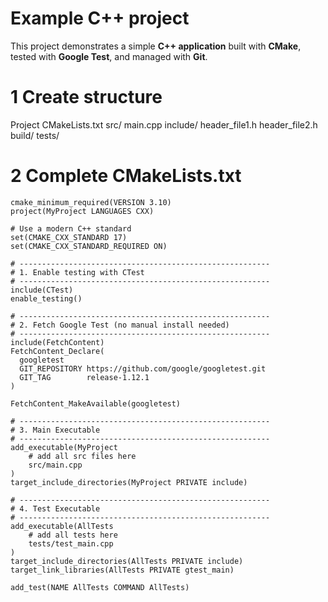 # Example C++ project

This project demonstrates a simple **C++ application** built with **CMake**, tested with **Google Test**, and managed with **Git**.

# 1 Create structure
Project
  CMakeLists.txt
  src/
    main.cpp
  include/
    header_file1.h
    header_file2.h
  build/
  tests/
# 2 Complete CMakeLists.txt
```
cmake_minimum_required(VERSION 3.10)
project(MyProject LANGUAGES CXX)

# Use a modern C++ standard
set(CMAKE_CXX_STANDARD 17)
set(CMAKE_CXX_STANDARD_REQUIRED ON)

# --------------------------------------------------------
# 1. Enable testing with CTest
# --------------------------------------------------------
include(CTest)
enable_testing()

# --------------------------------------------------------
# 2. Fetch Google Test (no manual install needed)
# --------------------------------------------------------
include(FetchContent)
FetchContent_Declare(
  googletest
  GIT_REPOSITORY https://github.com/google/googletest.git
  GIT_TAG        release-1.12.1
)

FetchContent_MakeAvailable(googletest)

# --------------------------------------------------------
# 3. Main Executable
# --------------------------------------------------------
add_executable(MyProject
    # add all src files here
    src/main.cpp
)
target_include_directories(MyProject PRIVATE include)

# --------------------------------------------------------
# 4. Test Executable
# --------------------------------------------------------
add_executable(AllTests
    # add all tests here
    tests/test_main.cpp
)
target_include_directories(AllTests PRIVATE include)
target_link_libraries(AllTests PRIVATE gtest_main)

add_test(NAME AllTests COMMAND AllTests)
```




